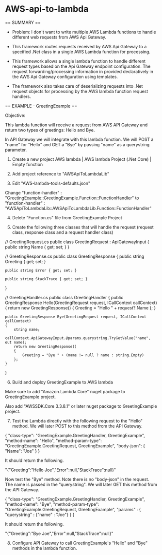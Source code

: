 # AWS-api-to-lambda

== SUMMARY ==

- Problem: I don't want to write multiple AWS Lambda functions to handle different web requests from AWS Api Gateway.

- This framework routes requests received by AWS Api Gateway to a specified .Net class in a single AWS Lambda function for processing.

- This framework allows a single lambda function to handle different request types based on the Api Gateway endpoint configuration.
The request forwarding/processing information in provided declaratively in the AWS Api Gateway configuration using templates.

- The framework also takes care of deserializing requests into .Net request objects for processing by the AWS lambda function request handlers.


== EXAMPLE - GreetingExample ==

Objective: 

This lambda function will receive a request from AWS API Gateway and return
two types of greetings: Hello and Bye.

In API Gateway we will integrate with this lambda function.
We will POST a "name" for "Hello" and GET a "Bye" by passing "name" as a querystring parameter.

1. Create a new project
AWS lambda | AWS lambda Project (.Net Core) | Empty function


2. Add project reference to "AWSApiToLambdaLib"


3. Edit "AWS-lambda-tools-defaults.json"

Change 
"function-handler" : "GreetingExample::GreetingExample.Function::FunctionHandler"
to
"function-handler" : "AWSApiToLambdaLib::AWSApiToLambdaLib.Function::FunctionHandler"


4. Delete "Function.cs" file from GreetingExample Project


5. Create the following three classes that will handle the request (request class, response class and a  request handler class)

// GreetingRequest.cs
public class GreetingRequest : ApiGatewayInput
{
    public string Name { get; set; }
}


// GreetingResponse.cs
public class GreetingResponse
{
    public string Greeting { get; set; }

    public string Error { get; set; }

    public string StackTrace { get; set; }
}


// GreetingHandler.cs
public class GreetingHandler
{
    public GreetingResponse Hello(GreetingRequest request, ICallContext callContext)
    {
        return new GreetingResponse()
        {
            Greeting = "Hello " + request?.Name
        };
    }

    public GreetingResponse Bye(GreetingRequest request, ICallContext callContext)
    {
        string name;
        callContext.ApiGatewayInput.@params.querystring.TryGetValue("name", out name);
        return new GreetingResponse()
        {
            Greeting = "Bye " + (name != null ? name : string.Empty)
        };
    }
}


6. Build and deploy GreetingExample to AWS lambda

Make sure to add "Amazon.Lambda.Core" nuget package to GreetingExample project.

Also add "AWSSDK.Core 3.3.8.1" or later nuget package to GreetingExample project.


7. Test the Lambda directly with the following request to the "Hello" method. 
We will later POST to this method from the API Gateway.

{
	"class-type": "GreetingExample.GreetingHandler, GreetingExample",
	"method-name": "Hello",
	"method-param-type": "GreetingExample.GreetingRequest, GreetingExample",
	"body-json": {
		"Name": "Joe"
	}
}

It should return the following.

"{\"Greeting\":\"Hello Joe\",\"Error\":null,\"StackTrace\":null}"


Now test the "Bye" method. Note there is no "body-json" in the request.
The name is passed in the "querystring".
We will later GET this method from the API Gateway.

{
	"class-type": "GreetingExample.GreetingHandler, GreetingExample",
	"method-name": "Bye",
	"method-param-type": "GreetingExample.GreetingRequest, GreetingExample",
	"params" : 
	{
		"querystring" : {"name" : "Joe"}
	}
}

It should return the following.

"{\"Greeting\":\"Bye Joe\",\"Error\":null,\"StackTrace\":null}"


8. Configure API Gateway to call GreetingExample's "Hello" and "Bye" methods in the lambda function.